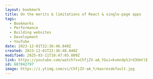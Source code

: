 ```yaml
---
layout: bookmark
title: On the merits & limitations of React & single-page apps
tags:
  - Bookmarks
  - Performance
  - Building websites
  - Development
  - YouTube
date: 2023-12-01T22:36:48.840Z
created: 2023-12-01T22:36:48.840Z
modified: 2025-03-11T10:47:05.009Z
link: https://youtube.com/watch?v=ChfjZV-aA_Y&si=kvmndpSJrd3OmtlE
id: 687842797
image: https://i.ytimg.com/vi/ChfjZV-aA_Y/maxresdefault.jpg
---
```


